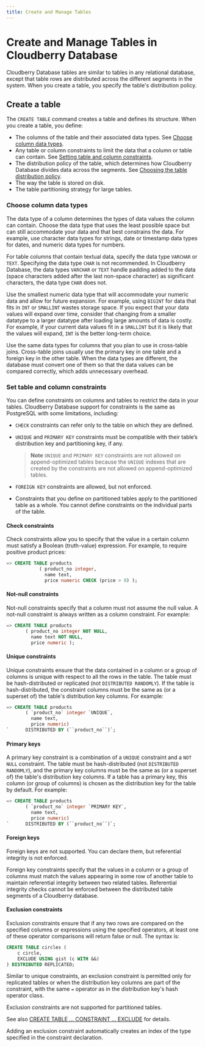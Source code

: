 ```yaml
---
title: Create and Manage Tables
---
```


# Create and Manage Tables in Cloudberry Database

Cloudberry Database tables are similar to tables in any relational database, except that table rows are distributed across the different segments in the system. When you create a table, you specify the table's distribution policy.

## Create a table 

The `CREATE TABLE` command creates a table and defines its structure. When you create a table, you define:

- The columns of the table and their associated data types. See [Choose column data types](#choose-column-data-types).
- Any table or column constraints to limit the data that a column or table can contain. See [Setting table and column constraints](#set-table-and-column-constraints).
- The distribution policy of the table, which determines how Cloudberry Database divides data across the segments. See [Choosing the table distribution policy](#choose-column-data-types).
- The way the table is stored on disk.
- The table partitioning strategy for large tables.

### Choose column data types

The data type of a column determines the types of data values the column can contain. Choose the data type that uses the least possible space but can still accommodate your data and that best constrains the data. For example, use character data types for strings, date or timestamp data types for dates, and numeric data types for numbers.

For table columns that contain textual data, specify the data type `VARCHAR` or `TEXT`. Specifying the data type `CHAR` is not recommended. In Cloudberry Database, the data types `VARCHAR` or `TEXT` handle padding added to the data (space characters added after the last non-space character) as significant characters, the data type `CHAR` does not.

Use the smallest numeric data type that will accommodate your numeric data and allow for future expansion. For example, using `BIGINT` for data that fits in `INT` or `SMALLINT` wastes storage space. If you expect that your data values will expand over time, consider that changing from a smaller datatype to a larger datatype after loading large amounts of data is costly. For example, if your current data values fit in a `SMALLINT` but it is likely that the values will expand, `INT` is the better long-term choice.

Use the same data types for columns that you plan to use in cross-table joins. Cross-table joins usually use the primary key in one table and a foreign key in the other table. When the data types are different, the database must convert one of them so that the data values can be compared correctly, which adds unnecessary overhead.

### Set table and column constraints

You can define constraints on columns and tables to restrict the data in your tables. Cloudberry Database support for constraints is the same as PostgreSQL with some limitations, including:

- `CHECK` constraints can refer only to the table on which they are defined.
- `UNIQUE` and `PRIMARY KEY` constraints must be compatible with their tableʼs distribution key and partitioning key, if any.

    > **Note** `UNIQUE` and `PRIMARY KEY` constraints are not allowed on append-optimized tables because the `UNIQUE` indexes that are created by the constraints are not allowed on append-optimized tables.

- `FOREIGN KEY` constraints are allowed, but not enforced.
- Constraints that you define on partitioned tables apply to the partitioned table as a whole. You cannot define constraints on the individual parts of the table.

#### Check constraints 

Check constraints allow you to specify that the value in a certain column must satisfy a Boolean (truth-value) expression. For example, to require positive product prices:

```sql
=> CREATE TABLE products 
            ( product_no integer, 
              name text, 
              price numeric CHECK (price > 0) );
```

#### Not-null constraints

Not-null constraints specify that a column must not assume the null value. A not-null constraint is always written as a column constraint. For example:

```sql
=> CREATE TABLE products 
       ( product_no integer NOT NULL,
         name text NOT NULL,
         price numeric );
```

#### Unique constraints

Unique constraints ensure that the data contained in a column or a group of columns is unique with respect to all the rows in the table. The table must be hash-distributed or replicated (not `DISTRIBUTED RANDOMLY`). If the table is hash-distributed, the constraint columns must be the same as (or a superset of) the table's distribution key columns. For example:

```sql
=> CREATE TABLE products 
       ( `product_no` integer `UNIQUE`, 
         name text, 
         price numeric)
`      DISTRIBUTED BY (``product_no``)`;
```

#### Primary keys

A primary key constraint is a combination of a `UNIQUE` constraint and a `NOT NULL` constraint. The table must be hash-distributed (not `DISTRIBUTED RANDOMLY`), and the primary key columns must be the same as (or a superset of) the table's distribution key columns. If a table has a primary key, this column (or group of columns) is chosen as the distribution key for the table by default. For example:

```sql
=> CREATE TABLE products 
       ( `product_no` integer `PRIMARY KEY`, 
         name text, 
         price numeric)
`      DISTRIBUTED BY (``product_no``)`;

```

#### Foreign keys

Foreign keys are not supported. You can declare them, but referential integrity is not enforced.

Foreign key constraints specify that the values in a column or a group of columns must match the values appearing in some row of another table to maintain referential integrity between two related tables. Referential integrity checks cannot be enforced between the distributed table segments of a Cloudberry database.

#### Exclusion constraints

Exclusion constraints ensure that if any two rows are compared on the specified columns or expressions using the specified operators, at least one of these operator comparisons will return false or null. The syntax is:

``` sql
CREATE TABLE circles (
    c circle,
    EXCLUDE USING gist (c WITH &&)
) DISTRIBUTED REPLICATED;
```

Similar to unique constraints, an exclusion constraint is permitted only for replicated tables or when the distribution key columns are part of the constraint, with the same `=` operator as in the distribution key's hash operator class.

Exclusion constraints are not supported for partitioned tables.

See also [CREATE TABLE ... CONSTRAINT ... EXCLUDE](/i18n/zh/docusaurus-plugin-content-docs/current/sql-stmts/sql-stmt-create-table.md) for details.

Adding an exclusion constraint automatically creates an index of the type specified in the constraint declaration.
